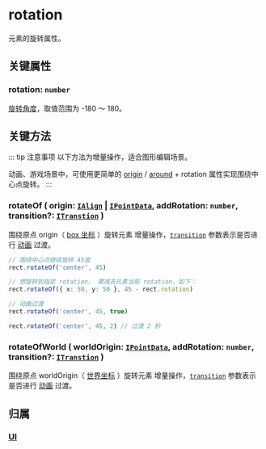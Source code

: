 # rotation

元素的旋转属性。

## 关键属性

### rotation: `number`

[旋转角度](../interface/math/Math.md#rotation)，取值范围为 -180 ～ 180。

## 关键方法

::: tip 注意事项
以下方法为增量操作，适合图形编辑场景。

动画、游戏场景中，可使用更简单的 [origin](./origin.md) / [around](./around.md) + rotation 属性实现围绕中心点旋转。
:::

### rotateOf ( origin: [`IAlign`](/reference/interface/math/Math.md#ialign) | [`IPointData`](../interface/math/Math#ipointdata), addRotation: `number`, transition?: [`ITranstion`](/reference/property/transition.md#transition-itranstion) )

围绕原点 origin（ [box 坐标](/guide/basic/coordinate.md#box) ）旋转元素 <badge>增量操作</badge>，[`transition`](/reference/property/transition.md#transition-itranstion) 参数表示是否进行 [动画](/guide/plugin/animate.md) 过渡。

```ts
// 围绕中心点继续旋转 45度
rect.rotateOf('center', 45)

// 想旋转到指定 rotation， 需减去元素当前 rotation，如下：
rect.rotateOf({ x: 50, y: 50 }, 45 - rect.rotation)

// 动画过渡
rect.rotateOf('center', 45, true)

rect.rotateOf('center', 45, 2) // 过渡 2 秒
```

### rotateOfWorld ( worldOrigin: [`IPointData`](../interface/math/Math#ipointdata), addRotation: `number`, transition?: [`ITranstion`](/reference/property/transition.md#transition-itranstion) )

围绕原点 worldOrigin（ [世界坐标](/guide/basic/coordinate.md#world) ）旋转元素 <badge>增量操作</badge>，[`transition`](/reference/property/transition.md#transition-itranstion) 参数表示是否进行 [动画](/guide/plugin/animate.md) 过渡。

## 归属

### [UI](/reference/display/UI.md)
